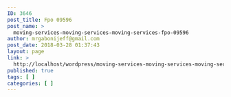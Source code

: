```yaml
---
ID: 3646
post_title: Fpo 09596
post_name: >
  moving-services-moving-services-moving-services-fpo-09596
author: mrgabonijeff@gmail.com
post_date: 2018-03-28 01:37:43
layout: page
link: >
  http://localhost/wordpress/moving-services-moving-services-moving-services-fpo-09596/
published: true
tags: [ ]
categories: [ ]
---
```

